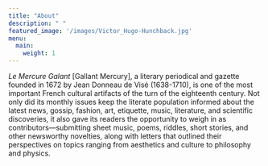 ```yaml
---
title: "About"
description: " "
featured_image: '/images/Victor_Hugo-Hunchback.jpg'
menu:
  main:
    weight: 1
---
```


_Le Mercure Galant_ [Gallant Mercury], a literary periodical and gazette founded in 1672 by Jean Donneau de Visé (1638-1710), is one of the most important French cultural artifacts of the turn of the eighteenth century. Not only did its monthly issues keep the literate population informed about the latest news, gossip, fashion, art, etiquette, music, literature, and scientific discoveries, it also gave its readers the opportunity to weigh in as contributors—submitting sheet music, poems, riddles, short stories, and other newsworthy novelties, along with letters that outlined their perspectives on topics ranging from aesthetics and culture to philosophy and physics. 
